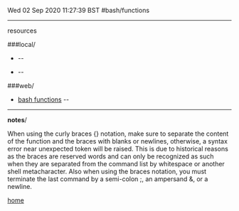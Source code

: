 Wed 02 Sep 2020 11:27:39 BST
#bash/functions

_____


resources

###local/

* []() --  

* [](/home/pi/Documents/) -- 

###web/
* [bash functions](https://www.shell-tips.com/bash/functions/) --

___

**notes**/

When using the curly braces {} notation, make sure to separate the content of the function and the braces with blanks or newlines, otherwise, a syntax error near unexpected token will be raised. This is due to historical reasons as the braces are reserved words and can only be recognized as such when they are separated from the command list by whitespace or another shell metacharacter. Also when using the braces notation, you must terminate the last command by a semi-colon ;, an ampersand &, or a newline.







[home](/home/pi/Documents/bash-index.md) 

